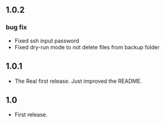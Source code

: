 ## 1.0.2

### bug fix
  * Fixed ssh input password
  * Fixed dry-run mode to not delete files from backup folder

## 1.0.1
  * The Real first release. Just improved the README.

## 1.0

* First release.